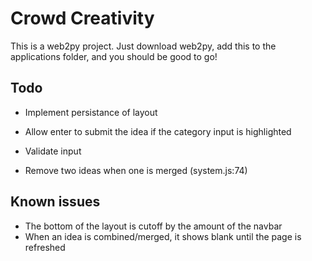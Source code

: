 # Crowd Creativity

This is a web2py project. Just download web2py, add this to the applications folder, and you should be good to go!

## Todo
- Implement persistance of layout
- Allow enter to submit the idea if the category input is highlighted
- Validate input

- Remove two ideas when one is merged (system.js:74)

## Known issues
- The bottom of the layout is cutoff by the amount of the navbar
- When an idea is combined/merged, it shows blank until the page is refreshed
